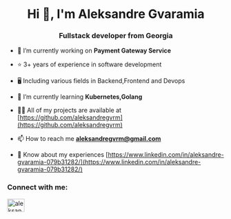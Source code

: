 <h1 align="center">Hi 👋, I'm Aleksandre Gvaramia</h1>
<h3 align="center">Fullstack developer from Georgia</h3>

- 🔭 I’m currently working on **Payment Gateway Service**

- ⭐ 3+ years of experience in software development

- 🖥️ Including various fields in Backend,Frontend and Devops

- 🌱 I’m currently learning **Kubernetes,Golang**

- 👨‍💻 All of my projects are available at [https://github.com/aleksandregvrm](https://github.com/aleksandregvrm)

- 📫 How to reach me **aleksandregvrm@gmail.com**

- 📄 Know about my experiences [https://www.linkedin.com/in/aleksandre-gvaramia-079b31282/](https://www.linkedin.com/in/aleksandre-gvaramia-079b31282/)

<h3 align="left">Connect with me:</h3>
<p align="left">
<a href="https://linkedin.com/in/aleksandre gvaramia" target="blank"><img align="center" src="https://raw.githubusercontent.com/rahuldkjain/github-profile-readme-generator/master/src/images/icons/Social/linked-in-alt.svg" alt="aleksandre gvaramia" height="30" width="40" /></a>
</p>


